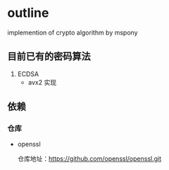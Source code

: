 # outline

implemention of crypto algorithm by mspony

## 目前已有的密码算法

1. ECDSA
   - avx2 实现

## 依赖

### 仓库

- openssl

  仓库地址：https://github.com/openssl/openssl.git
